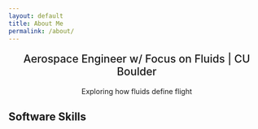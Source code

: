 ```yaml
---
layout: default
title: About Me
permalink: /about/
---
```

<h2 style="text-align:center; font-weight:500; margin-top:20px;">
  Aerospace Engineer w/ Focus on Fluids | CU Boulder
</h2>
<p style="text-align:center; max-width:700px; margin:16px auto;">
  Exploring how fluids define flight
</p>

<div class="content-centered" markdown="1">

## Software Skills


</div>

<div class="orbit3d">
  <div class="ring">
    <div class="item" style="--angle:   0deg; --img: url('{{ "/assets/logos/Matlab_Logo.png" | relative_url }}');"></div>
    <div class="item" style="--angle:  60deg; --img: url('{{ "/assets/logos/Solidworks_logo.png" | relative_url }}');"></div>
    <div class="item" style="--angle: 120deg; --img: url('{{ "/assets/logos/Fusion360_Logo.png" | relative_url }}');"></div>
    <div class="item" style="--angle: 180deg; --img: url('{{ "/assets/logos/SiemensNX_logo.png" | relative_url }}');"></div>
    <div class="item" style="--angle: 240deg; --img: url('{{ "/assets/logos/Xfoil_logo.gif" | relative_url }}');"></div>
    <div class="item" style="--angle: 300deg; --img: url('{{ "/assets/logos/Ansys_logo.png" | relative_url }}');"></div>
  </div>
</div>